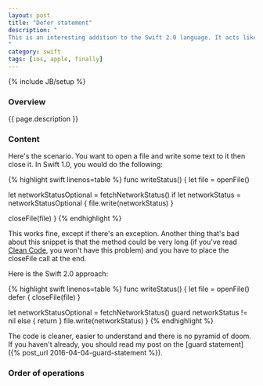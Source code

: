 ```yaml
---
layout: post
title: "Defer statement"
description: "
This is an interesting addition to the Swift 2.0 language. It acts like a finally for your methods and can be placed anywhere. It is the statement you use when you want to clean up resources. You can learn more about it by reading [this nshisper post](http://nshipster.com/guard-and-defer/). 
"
category: swift
tags: [ios, apple, finally]
---
```

{% include JB/setup %}

<!-- Overview -->
<h3>Overview</h3>

{{ page.description }}

<!-- Content -->
<h3>Content</h3>

Here's the scenario. You want to open a file and write some text to it then close it. In Swift 1.0, you would do the following:

<!-- Code _______________________________________-->
{% highlight swift linenos=table %}
func writeStatus() {
  let file = openFile()
  
  let networkStatusOptional = fetchNetworkStatus()
  if let networkStatus = networkStatusOptional {
    file.write(networkStatus)
  }

  closeFile(file)
}
{% endhighlight %}
<!-- /Code ^^^^^^^^^^^^^^^^^^^^^^^^^^^^^^^^^^^^^^-->

This works fine, except if there's an exception. Another thing that's bad about this snippet is that the method could be very long (if you've read [Clean Code](https://www.amazon.ca/Clean-Code-Handbook-Software-Craftsmanship/dp/0132350882), you won't have this problem) and you have to place the closeFile call at the end.

Here is the Swift 2.0 approach:

<!-- Code _______________________________________-->
{% highlight swift linenos=table %}
func writeStatus() {
  let file = openFile()
  defer { closeFile(file) }
  
  let networkStatusOptional = fetchNetworkStatus()
  guard networkStatus != nil else { return }
  file.write(networkStatus)
}
{% endhighlight %}
<!-- /Code ^^^^^^^^^^^^^^^^^^^^^^^^^^^^^^^^^^^^^^-->

The code is cleaner, easier to understand and there is no pyramid of doom. If you haven't already, you should read my post on the [guard statement]({% post_url 2016-04-04-guard-statement %}).




<!-- Order of operations -->
<h3>Order of operations</h3>


